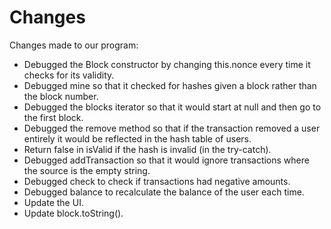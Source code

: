 # Changes

Changes made to our program:

* Debugged the Block constructor by changing this.nonce every time it checks for its validity.
* Debugged mine so that it checked for hashes given a block rather than the block number.
* Debugged the blocks iterator so that it would start at null and then go to the first block.
* Debugged the remove method so that if the transaction removed a user entirely it would be reflected in the hash table of users.
* Return false in isValid if the hash is invalid (in the try-catch).
* Debugged addTransaction so that it would ignore transactions where the source is the empty string.
* Debugged check to check if transactions had negative amounts.
* Debugged balance to recalculate the balance of the user each time.
* Update the UI.
* Update block.toString().

